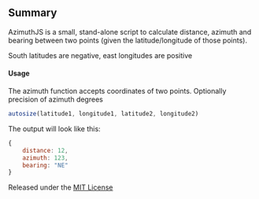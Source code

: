 ## Summary
AzimuthJS is a small, stand-alone script to calculate distance, azimuth and bearing between two points (given the latitude/longitude of those points).

South latitudes are negative, east longitudes are positive

#### Usage
The azimuth function accepts coordinates of two points. Optionally precision of azimuth degrees

```javascript
autosize(latitude1, longitude1, latitude2, longitude2)
```

The output will look like this:
```javascript
{
    distance: 12,
    azimuth: 123,
    bearing: "NE"
}
```

Released under the [MIT License](http://www.opensource.org/licenses/mit-license.php)
